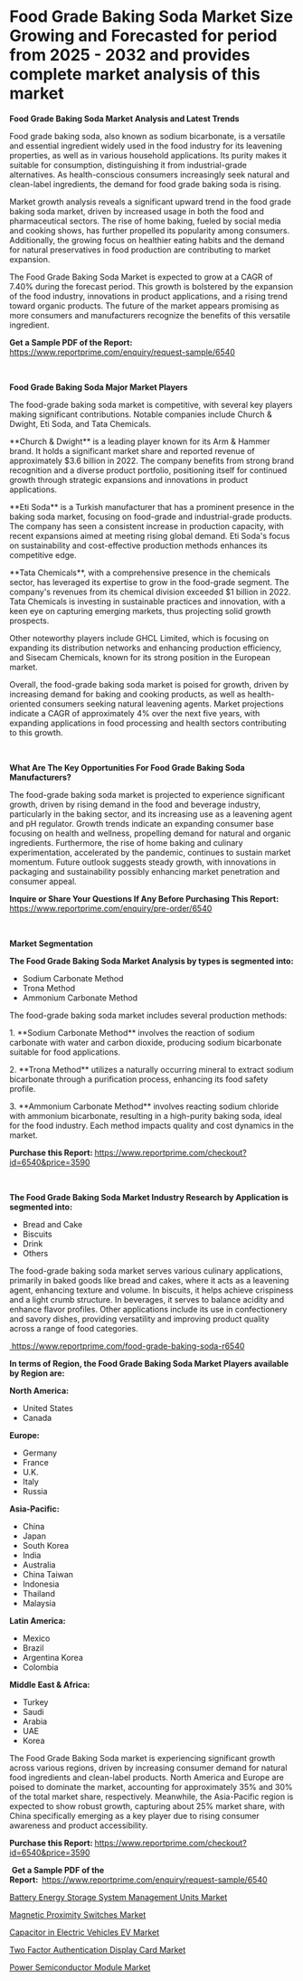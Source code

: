 <p><h1>Food Grade Baking Soda Market Size Growing and Forecasted for period from 2025 - 2032 and provides complete market analysis of this market</h1></p><p><strong>Food Grade Baking Soda Market Analysis and Latest Trends</strong></p>
<p><p>Food grade baking soda, also known as sodium bicarbonate, is a versatile and essential ingredient widely used in the food industry for its leavening properties, as well as in various household applications. Its purity makes it suitable for consumption, distinguishing it from industrial-grade alternatives. As health-conscious consumers increasingly seek natural and clean-label ingredients, the demand for food grade baking soda is rising.</p><p>Market growth analysis reveals a significant upward trend in the food grade baking soda market, driven by increased usage in both the food and pharmaceutical sectors. The rise of home baking, fueled by social media and cooking shows, has further propelled its popularity among consumers. Additionally, the growing focus on healthier eating habits and the demand for natural preservatives in food production are contributing to market expansion.</p><p>The Food Grade Baking Soda Market is expected to grow at a CAGR of 7.40% during the forecast period. This growth is bolstered by the expansion of the food industry, innovations in product applications, and a rising trend toward organic products. The future of the market appears promising as more consumers and manufacturers recognize the benefits of this versatile ingredient.</p></p>
<p><strong>Get a Sample PDF of the Report:&nbsp;</strong> <a href="https://www.reportprime.com/enquiry/request-sample/6540?utm_campaign=62&utm_medium=2&utm_source=Github&utm_content=ia&utm_term=24032025&utm_id=food-grade-baking-soda">https://www.reportprime.com/enquiry/request-sample/6540</a></p>
<p>&nbsp;</p>
<p><strong>Food Grade Baking Soda Major Market Players</strong></p>
<p><p>The food-grade baking soda market is competitive, with several key players making significant contributions. Notable companies include Church & Dwight, Eti Soda, and Tata Chemicals.</p><p>**Church & Dwight** is a leading player known for its Arm & Hammer brand. It holds a significant market share and reported revenue of approximately $3.6 billion in 2022. The company benefits from strong brand recognition and a diverse product portfolio, positioning itself for continued growth through strategic expansions and innovations in product applications.</p><p>**Eti Soda** is a Turkish manufacturer that has a prominent presence in the baking soda market, focusing on food-grade and industrial-grade products. The company has seen a consistent increase in production capacity, with recent expansions aimed at meeting rising global demand. Eti Soda's focus on sustainability and cost-effective production methods enhances its competitive edge.</p><p>**Tata Chemicals**, with a comprehensive presence in the chemicals sector, has leveraged its expertise to grow in the food-grade segment. The company's revenues from its chemical division exceeded $1 billion in 2022. Tata Chemicals is investing in sustainable practices and innovation, with a keen eye on capturing emerging markets, thus projecting solid growth prospects.</p><p>Other noteworthy players include GHCL Limited, which is focusing on expanding its distribution networks and enhancing production efficiency, and Sisecam Chemicals, known for its strong position in the European market. </p><p>Overall, the food-grade baking soda market is poised for growth, driven by increasing demand for baking and cooking products, as well as health-oriented consumers seeking natural leavening agents. Market projections indicate a CAGR of approximately 4% over the next five years, with expanding applications in food processing and health sectors contributing to this growth.</p></p>
<p>&nbsp;</p>
<p><strong>What Are The Key Opportunities For Food Grade Baking Soda Manufacturers?</strong></p>
<p><p>The food-grade baking soda market is projected to experience significant growth, driven by rising demand in the food and beverage industry, particularly in the baking sector, and its increasing use as a leavening agent and pH regulator. Growth trends indicate an expanding consumer base focusing on health and wellness, propelling demand for natural and organic ingredients. Furthermore, the rise of home baking and culinary experimentation, accelerated by the pandemic, continues to sustain market momentum. Future outlook suggests steady growth, with innovations in packaging and sustainability possibly enhancing market penetration and consumer appeal.</p></p>
<p><strong>Inquire or Share Your Questions If Any Before Purchasing This Report:</strong> <a href="https://www.reportprime.com/enquiry/pre-order/6540?utm_campaign=62&utm_medium=2&utm_source=Github&utm_content=ia&utm_term=24032025&utm_id=food-grade-baking-soda">https://www.reportprime.com/enquiry/pre-order/6540</a></p>
<p>&nbsp;</p>
<p><strong>Market Segmentation</strong></p>
<p><strong>The Food Grade Baking Soda Market Analysis by types is segmented into:</strong></p>
<p><ul><li>Sodium Carbonate Method</li><li>Trona Method</li><li>Ammonium Carbonate Method</li></ul></p>
<p><p>The food-grade baking soda market includes several production methods: </p><p>1. **Sodium Carbonate Method** involves the reaction of sodium carbonate with water and carbon dioxide, producing sodium bicarbonate suitable for food applications. </p><p>2. **Trona Method** utilizes a naturally occurring mineral to extract sodium bicarbonate through a purification process, enhancing its food safety profile. </p><p>3. **Ammonium Carbonate Method** involves reacting sodium chloride with ammonium bicarbonate, resulting in a high-purity baking soda, ideal for the food industry. Each method impacts quality and cost dynamics in the market.</p></p>
<p><strong>Purchase this Report:&nbsp;</strong><a href="https://www.reportprime.com/checkout?id=6540&price=3590&utm_campaign=62&utm_medium=2&utm_source=Github&utm_content=ia&utm_term=24032025&utm_id=food-grade-baking-soda">https://www.reportprime.com/checkout?id=6540&price=3590</a></p>
<p>&nbsp;</p>
<p><strong>The Food Grade Baking Soda Market Industry Research by Application is segmented into:</strong></p>
<p><ul><li>Bread and Cake</li><li>Biscuits</li><li>Drink</li><li>Others</li></ul></p>
<p><p>The food-grade baking soda market serves various culinary applications, primarily in baked goods like bread and cakes, where it acts as a leavening agent, enhancing texture and volume. In biscuits, it helps achieve crispiness and a light crumb structure. In beverages, it serves to balance acidity and enhance flavor profiles. Other applications include its use in confectionery and savory dishes, providing versatility and improving product quality across a range of food categories.</p></p>
<p><a href="https://www.reportprime.com/food-grade-baking-soda-r6540?utm_campaign=62&utm_medium=2&utm_source=Github&utm_content=ia&utm_term=24032025&utm_id=food-grade-baking-soda">&nbsp;https://www.reportprime.com/food-grade-baking-soda-r6540</a></p>
<p><strong>In terms of Region, the Food Grade Baking Soda Market Players available by Region are:</strong></p>
<p>
    <p> <strong> North America: </strong>
        <ul>
            <li>United States</li>
            <li>Canada</li>
        </ul>
        </p> 
    <p> <strong> Europe: </strong>
        <ul>
            <li>Germany</li>
            <li>France</li>
            <li>U.K.</li>
            <li>Italy</li>
            <li>Russia</li>
        </ul>
        </p> 
    <p> <strong> Asia-Pacific: </strong>
        <ul>
            <li>China</li>
            <li>Japan</li>
            <li>South Korea</li>
            <li>India</li>
            <li>Australia</li>
            <li>China Taiwan</li>
            <li>Indonesia</li>
            <li>Thailand</li>
            <li>Malaysia</li>
        </ul>
        </p> 
    <p> <strong> Latin America: </strong>
        <ul>
            <li>Mexico</li>
            <li>Brazil</li>
            <li>Argentina Korea</li>
            <li>Colombia</li>
        </ul>
        </p> 
    <p> <strong> Middle East & Africa: </strong>
        <ul>
            <li>Turkey</li>
            <li>Saudi</li>
            <li>Arabia</li>
            <li>UAE</li>
            <li>Korea</li>
        </ul>
    </p>
    </p>
<p><p>The Food Grade Baking Soda market is experiencing significant growth across various regions, driven by increasing consumer demand for natural food ingredients and clean-label products. North America and Europe are poised to dominate the market, accounting for approximately 35% and 30% of the total market share, respectively. Meanwhile, the Asia-Pacific region is expected to show robust growth, capturing about 25% market share, with China specifically emerging as a key player due to rising consumer awareness and product accessibility.</p></p>
<p><strong>Purchase this Report: </strong><a href="https://www.reportprime.com/checkout?id=6540&price=3590&utm_campaign=62&utm_medium=2&utm_source=Github&utm_content=ia&utm_term=24032025&utm_id=food-grade-baking-soda">https://www.reportprime.com/checkout?id=6540&price=3590</a></p>
<p>&nbsp;<strong>Get a Sample PDF of the Report:&nbsp;&nbsp;</strong><a href="https://www.reportprime.com/enquiry/request-sample/6540?utm_campaign=62&utm_medium=2&utm_source=Github&utm_content=ia&utm_term=24032025&utm_id=food-grade-baking-soda">https://www.reportprime.com/enquiry/request-sample/6540</a></p>
<p><strong></strong></p>
<p><p><a href="https://github.com/alekitanis/Market-Research-Report-List-1/blob/main/battery-energy-storage-system-management-units-market.md?utm_campaign=62&utm_medium=2&utm_source=Github&utm_content=ia&utm_term=24032025&utm_id=food-grade-baking-soda">Battery Energy Storage System Management Units Market</a></p><p><a href="https://github.com/hirtzhulstsq/Market-Research-Report-List-1/blob/main/magnetic-proximity-switches-market.md?utm_campaign=62&utm_medium=2&utm_source=Github&utm_content=ia&utm_term=24032025&utm_id=food-grade-baking-soda">Magnetic Proximity Switches Market</a></p><p><a href="https://github.com/knipsfilip8f/Market-Research-Report-List-1/blob/main/capacitor-in-electric-vehicles-ev-market.md?utm_campaign=62&utm_medium=2&utm_source=Github&utm_content=ia&utm_term=24032025&utm_id=food-grade-baking-soda">Capacitor in Electric Vehicles EV Market</a></p><p><a href="https://github.com/azetehhasle/Market-Research-Report-List-1/blob/main/two-factor-authentication-display-card-market.md?utm_campaign=62&utm_medium=2&utm_source=Github&utm_content=ia&utm_term=24032025&utm_id=food-grade-baking-soda">Two Factor Authentication Display Card Market</a></p><p><a href="https://github.com/bilkbitsch/Market-Research-Report-List-1/blob/main/power-semiconductor-module-market.md?utm_campaign=62&utm_medium=2&utm_source=Github&utm_content=ia&utm_term=24032025&utm_id=food-grade-baking-soda">Power Semiconductor Module Market</a></p></p>